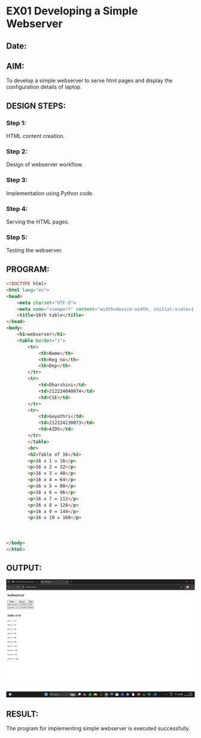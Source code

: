  
# EX01 Developing a Simple Webserver
## Date:

## AIM:
To develop a simple webserver to serve html pages and display the configuration details of laptop.

## DESIGN STEPS:
### Step 1: 
HTML content creation.

### Step 2:
Design of webserver workflow.

### Step 3:
Implementation using Python code.

### Step 4:
Serving the HTML pages.

### Step 5:
Testing the webserver.

## PROGRAM:
```html
<!DOCTYPE html>
<html lang="en">
<head>
    <meta charset="UTF-8">
    <meta name="viewport" content="width=device-width, initial-scale=1.0">
    <title>16th table</title>
</head>
<body>
    <h1>webserver</h1>
    <table border="1">
        <tr>
            <th>Name</th>
            <th>Reg no</th>
            <th>Dep</th>
        </tr>
        <tr>
            <td>Dharshini</td>
            <td>212224040074</td>
            <td>CSE</td>
        </tr>
        <tr>
            <td>Gayathri</td>
            <td>212224230073</td>
            <td>AIDS</td>
        </tr>
        </table>
        <br>
        <h2>Table of 16</h2>
        <p>16 x 1 = 16</p>
        <p>16 x 2 = 32</p>
        <p>16 x 3 = 48</p>
        <p>16 x 4 = 64</p>
        <p>16 x 5 = 80</p>
        <p>16 x 6 = 96</p>
        <p>16 x 7 = 112</p>
        <p>16 x 8 = 128</p>
        <p>16 x 9 = 144</p>
        <p>16 x 10 = 160</p>


    
</body>
</html>
```


## OUTPUT:
![alt text](image.png)


## RESULT:
The program for implementing simple webserver is executed successfully.
